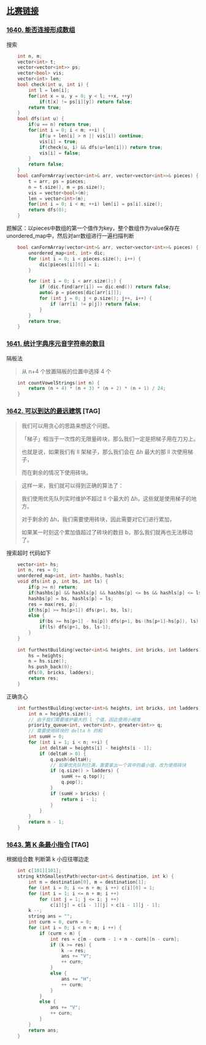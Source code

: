 ## [比赛链接](https://leetcode.cn/contest/weekly-contest-213/)


### [1640. 能否连接形成数组](https://leetcode.cn/problems/check-array-formation-through-concatenation/)

搜索

```c++
    int n, m;
    vector<int> t;
    vector<vector<int>> ps;
    vector<bool> vis;
    vector<int> len;
    bool check(int u, int i) {
        int l = len[i];
        for(int x = u, y = 0; y < l; ++x, ++y)
            if(t[x] != ps[i][y]) return false;
        return true;
    }
    bool dfs(int u) {
        if(u == n) return true;
        for(int i = 0; i < m; ++i) {
            if(u + len[i] > n || vis[i]) continue;
            vis[i] = true;
            if(check(u, i) && dfs(u+len[i])) return true;
            vis[i] = false;
        }
        return false;
    }
    bool canFormArray(vector<int>& arr, vector<vector<int>>& pieces) {
        t = arr, ps = pieces;
        n = t.size(), m = ps.size();
        vis = vector<bool>(m);
        len = vector<int>(m);
        for(int i = 0; i < m; ++i) len[i] = ps[i].size();
        return dfs(0);
    }
```

题解区：以pieces中数组的第一个值作为key，整个数组作为value保存在unordered_map中，然后对arr数组进行一遍扫描判断

```c++
    bool canFormArray(vector<int>& arr, vector<vector<int>>& pieces) {
        unordered_map<int, int> dic;
        for (int i = 0; i < pieces.size(); i++) {
            dic[pieces[i][0]] = i;
        }

        for (int i = 0; i < arr.size();) {
            if (dic.find(arr[i]) == dic.end()) return false;
            auto& p = pieces[dic[arr[i]]];
            for (int j = 0; j < p.size(); j++, i++) {
                if (arr[i] != p[j]) return false;
            }
        }
        return true;
    }
```


### [1641. 统计字典序元音字符串的数目](https://leetcode.cn/problems/count-sorted-vowel-strings/) 

隔板法

> 从 n+4 个放置隔板的位置中选择 4 个

```c++
    int countVowelStrings(int n) {
        return (n + 4) * (n + 3) * (n + 2) * (n + 1) / 24;
    }
```

### [1642. 可以到达的最远建筑](https://leetcode.cn/problems/furthest-building-you-can-reach/) [TAG]


>
> 我们可以用贪心的思路来想这个问题。
>
> 「梯子」相当于一次性的无限量砖块，那么我们一定是把梯子用在刀刃上。
>
> 也就是说，如果我们有 ll 架梯子，那么我们会在 Δh 最大的那 ll 次使用梯子，
>
> 而在剩余的情况下使用砖块。
>

>
> 这样一来，我们就可以得到正确的算法了：
>
> 我们使用优先队列实时维护不超过 ll 个最大的 Δh，这些就是使用梯子的地方。
>
> 对于剩余的 Δh，我们需要使用砖块，因此需要对它们进行累加，
>
> 如果某一时刻这个累加值超过了砖块的数目 b，那么我们就再也无法移动了。
>

搜索超时 代码如下

```c++
    vector<int> hs;
    int n, res = 0;
    unordered_map<int, int> hashbs, hashls;
    void dfs(int p, int bs, int ls) {
        if(p >= n) return;
        if(hashbs[p] && hashls[p] && hashbs[p] <= bs && hashls[p] <= ls) return;  // 剪枝
        hashbs[p] = bs, hashls[p] = ls;
        res = max(res, p);
        if(hs[p] >= hs[p+1]) dfs(p+1, bs, ls);
        else {
            if(bs >= hs[p+1] - hs[p]) dfs(p+1, bs-(hs[p+1]-hs[p]), ls);
            if(ls) dfs(p+1, bs, ls-1);
        }
    }
    
    int furthestBuilding(vector<int>& heights, int bricks, int ladders) {
        hs = heights;
        n = hs.size();
        hs.push_back(0);
        dfs(0, bricks, ladders);
        return res;
    }
```

正确贪心

```c++
    int furthestBuilding(vector<int>& heights, int bricks, int ladders) {
        int n = heights.size();
        // 由于我们需要维护最大的 l 个值，因此使用小根堆
        priority_queue<int, vector<int>, greater<int>> q;
        // 需要使用砖块的 delta h 的和
        int sumH = 0;
        for (int i = 1; i < n; ++i) {
            int deltaH = heights[i] - heights[i - 1];
            if (deltaH > 0) {
                q.push(deltaH);
                // 如果优先队列已满，需要拿出一个其中的最小值，改为使用砖块
                if (q.size() > ladders) {
                    sumH += q.top();
                    q.pop();
                }
                if (sumH > bricks) {
                    return i - 1;
                }
            }
        }
        return n - 1;
    }
```

### [1643. 第 K 条最小指令](https://leetcode.cn/problems/kth-smallest-instructions/) [TAG]

根据组合数 判断第 k 小应往哪边走

```c++
    int c[101][101];
    string kthSmallestPath(vector<int>& destination, int k) {
        int n = destination[0], m = destination[1];
        for (int i = 0; i <= n + m; i ++) c[i][0] = 1;
        for (int i = 1; i <= n + m; i ++)
            for (int j = 1; j <= i; j ++)
                c[i][j] = c[i - 1][j] + c[i - 1][j - 1];
        k --;
        string ans = "";
        int curm = 0, curn = 0;
        for (int i = 0; i < n + m; i ++) {
            if (curm < m) {
                int res = c[m - curm - 1 + n - curn][n - curn];
                if (k >= res) {
                    k -= res;
                    ans += "V";
                    ++ curn;
                }
                else {
                    ans += "H";
                    ++ curm;
                }
            }
            else {
                ans += "V";
                ++ curn;
            }
        }
        return ans;
    }
```
